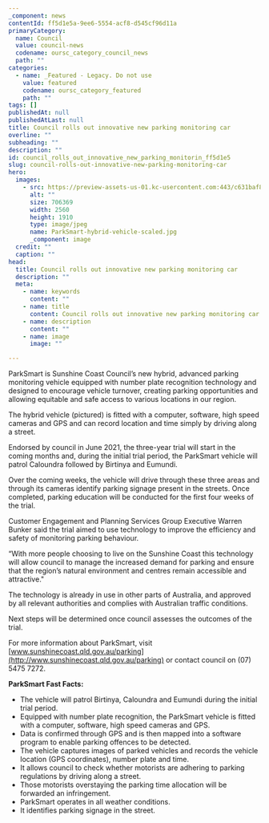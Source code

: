 ```yaml
---
_component: news
contentId: ff5d1e5a-9ee6-5554-acf8-d545cf96d11a
primaryCategory:
  name: Council
  value: council-news
  codename: oursc_category_council_news
  path: ""
categories:
  - name: _Featured - Legacy. Do not use
    value: featured
    codename: oursc_category_featured
    path: ""
tags: []
publishedAt: null
publishedAtLast: null
title: Council rolls out innovative new parking monitoring car
overline: ""
subheading: ""
description: ""
id: council_rolls_out_innovative_new_parking_monitorin_ff5d1e5
slug: council-rolls-out-innovative-new-parking-monitoring-car
hero:
  images:
    - src: https://preview-assets-us-01.kc-usercontent.com:443/c631baf8-1b46-001f-580c-d0001b68b4a8/ce5890c0-e69c-4fa2-8382-e86858f7a689/ParkSmart-hybrid-vehicle-scaled.jpg
      alt: ""
      size: 706369
      width: 2560
      height: 1910
      type: image/jpeg
      name: ParkSmart-hybrid-vehicle-scaled.jpg
      _component: image
  credit: ""
  caption: ""
head:
  title: Council rolls out innovative new parking monitoring car
  description: ""
  meta:
    - name: keywords
      content: ""
    - name: title
      content: Council rolls out innovative new parking monitoring car
    - name: description
      content: ""
    - name: image
      image: ""

---
```

ParkSmart is Sunshine Coast Council’s new hybrid, advanced parking monitoring vehicle equipped with number plate recognition technology and designed to encourage vehicle turnover, creating parking opportunities and allowing equitable and safe access to various locations in our region. 

The hybrid vehicle (pictured) is fitted with a computer, software, high speed cameras and GPS and can record location and time simply by driving along a street.

Endorsed by council in June 2021, the three-year trial will start in the coming months and, during the initial trial period, the ParkSmart vehicle will patrol Caloundra followed by Birtinya and Eumundi.

Over the coming weeks, the vehicle will drive through these three areas and through its cameras identify parking signage present in the streets. Once completed, parking education will be conducted for the first four weeks of the trial.

Customer Engagement and Planning Services Group Executive Warren Bunker said the trial aimed to use technology to improve the efficiency and safety of monitoring parking behaviour.

“With more people choosing to live on the Sunshine Coast this technology will allow council to manage the increased demand for parking and ensure that the region’s natural environment and centres remain accessible and attractive."

The technology is already in use in other parts of Australia, and approved by all relevant authorities and complies with Australian traffic conditions.

Next steps will be determined once council assesses the outcomes of the trial.

For more information about ParkSmart, visit [www.sunshinecoast.qld.gov.au/parking](http://www.sunshinecoast.qld.gov.au/parking)
&#x20;or contact council on (07) 5475 7272.

**ParkSmart Fast Facts:**

*   The vehicle will patrol Birtinya, Caloundra and Eumundi during the initial trial period.
*   Equipped with number plate recognition, the ParkSmart vehicle is fitted with a computer, software, high speed cameras and GPS.
*   Data is confirmed through GPS and is then mapped into a software program to enable parking offences to be detected.
*   The vehicle captures images of parked vehicles and records the vehicle location (GPS coordinates), number plate and time.
*   It allows council to check whether motorists are adhering to parking regulations by driving along a street.
*   Those motorists overstaying the parking time allocation will be forwarded an infringement.
*   ParkSmart operates in all weather conditions.
*   It identifies parking signage in the street.
